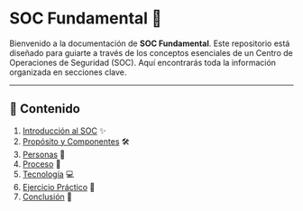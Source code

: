 # SOC Fundamental 🚀

Bienvenido a la documentación de **SOC Fundamental**. Este repositorio está diseñado para guiarte a través de los conceptos esenciales de un Centro de Operaciones de Seguridad (SOC). 
Aquí encontrarás toda la información organizada en secciones clave.

---

## 📑 Contenido

1. [Introducción al SOC](#1-introducción-al-soc) ✨
2. [Propósito y Componentes](#2-propósito-y-componentes) 🛠️
3. [Personas](#3-personas) 👥
4. [Proceso](#4-proceso) 🔄
5. [Tecnología](#5-tecnología) 💻
6. [Ejercicio Práctico](#6-ejercicio-práctico) 🧪
7. [Conclusión](#7-conclusión) 🏁
